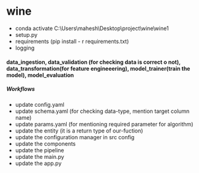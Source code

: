 # wine
- conda activate C:\Users\mahesh\Desktop\project\wine\wine1
- setup.py
- requirements (pip install - r requirements.txt)
- logging

#### data_ingestion, data_validation (for checking data is correct o not), data_transformation(for feature engineeering), model_trainer(train the model), model_evaluation

##### Workflows
- update config.yaml
- update schema.yaml   (for checking data-type, mention target column name)
- update params.yaml   (for mentioning required parameter for algorithm)
- update the entity     (it is a return type of our-fuction)
- update the configuration manager in src config
- update the components
- update the pipeline
- update the main.py
- update the app.py